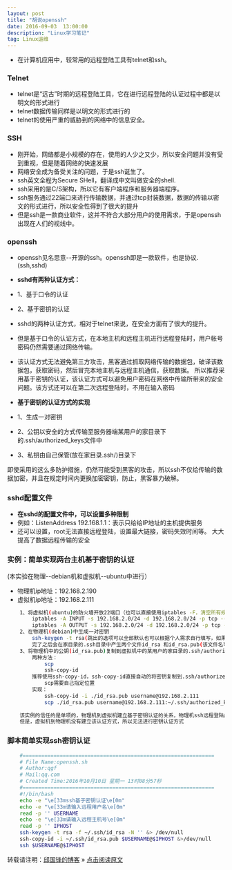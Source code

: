 ```yaml
---
layout: post
title: "胡说openssh"
date: 2016-09-03  13:00:00
description: "Linux学习笔记"
tag: Linux运维
---
```


* 在计算机应用中，较常用的远程登陆工具有telnet和ssh。
### Telnet
* telnet是“远古”时期的远程登陆工具，它在进行远程登陆的认证过程中都是以明文的形式进行
* telnet数据传输同样是以明文的形式进行的
* telnet的使用严重的威胁到的网络中的信息安全。
### SSH
* 刚开始，网络都是小规模的存在，使用的人少之又少，所以安全问题并没有受到重视，但是随着网络的快速发展
* 网络安全成为备受关注的问题，于是ssh诞生了。
* ssh英文全程为Secure SHell，翻译成中文叫做安全的shell.
* ssh采用的是C/S架构，所以它有客户端程序和服务器端程序。
* ssh服务通过22端口来进行传输数据，并通过tcp封装数据，数据的传输以密文的形式进行，所以安全性得到了很大的提升
* 但是ssh是一款商业软件，这并不符合大部分用户的使用需求，于是openssh出现在人们的视线中。
### openssh
* openssh见名思意--开源的ssh。openssh即是一款软件，也是协议.(ssh,sshd)
* **sshd有两种认证方式：**
* 1、基于口令的认证
* 2、基于密钥的认证

* sshd的两种认证方式，相对于telnet来说，在安全方面有了很大的提升。
* 但是基于口令的认证方式，在本地主机和远程主机进行远程登陆时，用户帐号密码仍然需要通过网络传输。
* 该认证方式无法避免第三方攻击，黑客通过抓取网络传输的数据包，破译该数据包，获取密码，然后冒充本地主机与远程主机通信，获取数据。
所以推荐采用基于密钥的认证，该认证方式可以避免用户密码在网络中传输所带来的安全问题。该方式还可以在第二次远程登陆时，不用在输入密码

* **基于密钥的认证方式的实现**
* 1、生成一对密钥
* 2、公钥以安全的方式传输至服务器端某用户的家目录下的.ssh/authorized_keys文件中
* 3、私钥由自己保管(放在家目录.ssh/)目录下

即使采用的这么多防护措施，仍然可能受到黑客的攻击，所以ssh不仅给传输的数据加密，并且在规定时间内更换加密密钥，防止，黑客暴力破解。
### sshd配置文件
* **在sshd的配置文件中，可以设置多种限制**
* 例如：ListenAddress 192.168.1.1：表示只给给IP地址的主机提供服务
* 还可以设置，root无法直接远程登陆，设置最大链接，密码失效时间等。
大大提高了数据远程传输的安全
### 实例：简单实现两台主机基于密钥的认证
(本实验在物理--debian机和虚拟机--ubuntu中进行）
* 物理机ip地址：192.168.2.190
* 虚拟机ip地址：192.168.2.111
```bash
	1、将虚拟机(ubuntu)的防火墙开放22端口（也可以直接使用iptables -F，清空所有规则，但是不建议这么做)
		iptables -A INPUT -s 192.168.2.0/24 -d 192.168.2.0/24 -p tcp --dport 22 -m state --state NEW,ESTABLISHED -j ACCEPT
		iptables -A OUTPUT -s 192.168.2.0/24 -d 192.168.2.0/24 -p tcp -sport 22 -m state --state ESTABLISHED -j ACCEPT
	2、在物理机(debian)中生成一对密钥
		ssh-keygen -t rsa(跳出的选项可以全部默认也可以根据个人需求自行填写，如果通过脚本生成密钥请man,查询选项）
		完了之后会在家目录的.ssh目录中产生两个文件id_rsa 和id_rsa.pub(该文件名可以自己命名，最好取名有意义） 
	3、将物理机中的公钥(id_rsa.pub)复制到虚拟机中的某用户的家目录的.ssh/authorized_keys文件中
		两种方法：
			scp
			ssh-copy-id 
		推荐使用ssh-copy-id，ssh-copy-id直接自动的将密钥复制到.ssh/authorized_keys文件中
			scp需要自己指定位置
		实现：	
			ssh-copy-id -i ./id_rsa.pub username@192.168.2.111
			scp ./id_rsa.pub username@192.168.2.111:~/.ssh/authorized_keys
	
	该实例的信任的是单项的，物理机到虚拟机建立基于密钥认证的关系，物理机ssh远程登陆虚拟机，二次登陆不需要密码
	但是，虚拟机到物理机没有建立该认证方式，所以无法进行密钥认证方式

```
### 脚本简单实现ssh密钥认证
```bash
	#==============================================================
	# File Name:openssh.sh
	# Author:qgf
	# Mail:qq.com
	# Created Time:2016年10月10日 星期一 13时08分57秒
	#==============================================================
	#!/bin/bash
	echo -e "\e[33mssh基于密钥认证\e[0m"
	echo -e "\e[33m请输入远程用户名\e[0m"
	read -p '' USERNAME
	echo -e "\e[33m请输入远程主机号\e[0m"
	read -p '' IPHOST
	ssh-keygen -t rsa -f ~/.ssh/id_rsa -N '' &> /dev/null
	ssh-copy-id -i ~/.ssh/id_rsa.pub $USERNAME@$IPHOST &>/dev/null
	ssh $USERNAME@$IPHOST

```
转载请注明：[邱国锋的博客](http://qiuguofeng.com) » [点击阅读原文](http://qiuguofeng.com/2016/10/话说openssh/)
